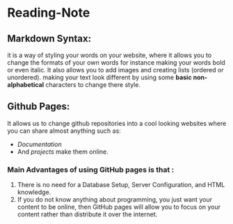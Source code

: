 # Reading-Note

## Markdown Syntax:
it is a way of styling your words on your website, where it allows you to change the formats of your own words for instance making your words bold or even italic.
It also allows you to add images and creating lists (ordered or unordered). making your text look different by using some **basic non-alphabetical** characters to change there style.

## Github Pages: 
It allows us to change github repositories into a cool looking websites where you can share almost anything such as:
* *Documentation* 
* And *projects* make them online.
### Main Advantages of using GitHub pages is that :
1. There is no need for a Database Setup, Server Configuration, and HTML knowledge.
2. If you do not know anything about programming, you just want your content to be online, then GitHub pages will allow you to focus on your content rather than distribute it over the internet.

